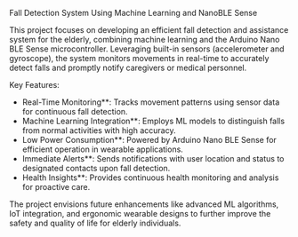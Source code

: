  Fall Detection System Using Machine Learning and NanoBLE Sense

This project focuses on developing an efficient fall detection and assistance system for the elderly, combining machine learning and the Arduino Nano BLE Sense microcontroller. Leveraging built-in sensors (accelerometer and gyroscope), the system monitors movements in real-time to accurately detect falls and promptly notify caregivers or medical personnel. 

 Key Features:
- Real-Time Monitoring**: Tracks movement patterns using sensor data for continuous fall detection.  
- Machine Learning Integration**: Employs ML models to distinguish falls from normal activities with high accuracy.  
- Low Power Consumption**: Powered by Arduino Nano BLE Sense for efficient operation in wearable applications.  
- Immediate Alerts**: Sends notifications with user location and status to designated contacts upon fall detection.  
- Health Insights**: Provides continuous health monitoring and analysis for proactive care.  

The project envisions future enhancements like advanced ML algorithms, IoT integration, and ergonomic wearable designs to further improve the safety and quality of life for elderly individuals.
